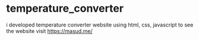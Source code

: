 # temperature_converter
i developed temperature converter website using html, css, javascript to see the website visit https://masud.me/
